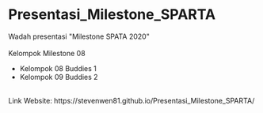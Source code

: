 # Presentasi_Milestone_SPARTA
Wadah presentasi "Milestone SPATA 2020"
<br/>
<br/>
Kelompok Milestone 08
- Kelompok 08 Buddies 1
- Kelompok 09 Buddies 2
<br/>
Link Website: https://stevenwen81.github.io/Presentasi_Milestone_SPARTA/
